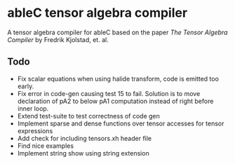 # ableC tensor algebra compiler
A tensor algebra compiler for ableC based on the paper *The Tensor Algebra Compiler* by Fredrik Kjolstad, et. al.

## Todo
* Fix scalar equations when using halide transform, code is emitted too early.
* Fix error in code-gen causing test 15 to fail. Solution is to move declaration of pA2 to below pA1 computation instead of right before inner loop.
* Extend test-suite to test correctness of code gen
* Implement sparse and dense functions over tensor accesses for tensor expressions
* Add check for including tensors.xh header file
* Find nice examples
* Implement string show using string extension
